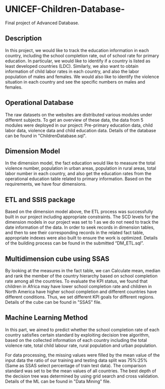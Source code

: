 # UNICEF-Children-Database-
Final project of Advanced Database.

## Description
In this project, we would like to track the education information in each country, including the school completion rate, out of school rate for primary education. In particular, we would like to identify if a country is listed as least developed countries (LDC). Similarly, we also want to obtain information of child labor rates in each country, and also the labor population of males and females. We would also like to identify the violence situation in each country and see the specific numbers on males and females.

##  Operational Database
The raw datasets on the websites are distributed various modules under different subjects. To get an overview of these data, the data from 5 modules were deployed in our project: Pre-primary education data, child labor data, violence data and child education data. Details of the database can be found in "ChildrenDatabase.sql".

##  Dimension Model
In the dimension model, the fact education would like to measure the total violence number, population in urban areas, population in rural areas, total labor number in each country, and also get the education rates from the operational education table related to primary information. Based on the requirements, we have four dimensions. 

##  ETL and SSIS package
Based on the dimension model above, the ETL process was successfully built in our project including appropriate constraints. The SCD levels for the dimension models in our project was set to 1 as we do not need to track the date information of the data. In order to seek records in dimension tables, and then to see their corresponding records in the related fact table, appropriate indexes were also built to ensure the work is optimized. Details of the building process can be found in the submitted “DM_ETL.sql”.

##  Multidimension cube using SSAS
By looking at the measures in the fact table, we can Calculate mean, median and rank the member of the country hierarchy based on school completion rate among all the countries. To evaluate the KPI status, we found that children in Africa may have lower school completion rate and children in North America have higher school completion and different countries have different conditions. Thus, we set different KPI goals for different regions. Details of the cube can be found in "SSAS" file.

##  Machine Learning Method
In this part, we aimed to predict whether the school completion rate of each country satisfies certain standard by exploiting decision tree algorithm, based on the collected information of each country including the total violence rate, total child labour rate, rural population and urban population. 

For data processing, the missing values were filled by the mean value of the input data the ratio of our training and testing data split was 75%:25% (Same as SSAS select percentage of train test data). The comparison standard was set to be the mean values of all countries. The best depth of the decision tree was determined by using grid search and cross validation. Details of the ML can be found in "Data Mining" file.
